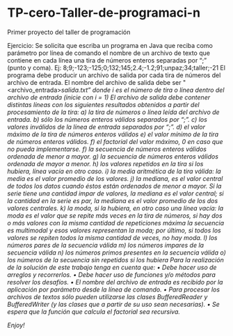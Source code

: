 # TP-cero-Taller-de-programaci-n
Primer proyecto del taller de programación

Ejercicio:
Se solicita que escriba un programa en Java que reciba como parámetro por línea
de comando el nombre de un archivo de texto que contiene en cada línea una tira de
números enteros separadas por “;” (punto y coma).
Ej: 8;9;-123;-125;0;132;145;2.4;-1.2;91;unpaz;34;taller;-21
El programa debe producir un archivo de salida por cada tira de números del
archivo de entrada. El nombre del archivo de salida debe ser
"<archivo_entrada>_salida_<i>.txt” donde i es el número de tira o línea dentro del
archivo de entrada (inicie con i = 1)
El archivo de salida debe contener distintas líneas con los siguientes resultados
obtenidos a partir del procesamiento de la tira:
a) la tira de números o línea leída del archivo de entrada.
b) sólo los números enteros válidos separados por “;”.
c) los valores inválidos de la línea de entrada separados por “;”.
d) el valor máximo de la tira de números enteros válidos
e) el valor mínimo de la tira de números enteros válidos.
f) el factorial del valor máximo, 0 en caso que no pueda implementarse.
f) la secuencia de números enteros válidos ordenada de menor a mayor.
g) la secuencia de números enteros válidos ordenada de mayor a menor.
h) los valores repetidos en la tira si los hubiera, línea vacía en otro caso.
i) la media aritmética de la tira válida: la media es el valor promedio de los
valores.
j) la mediana, es el valor central de todos los datos cuando éstos están ordenados
de menor a mayor. Si la serie tiene una cantidad impar de valores, la mediana es el valor
central; si la cantidad en la serie es par, la mediana es el valor promedio de los dos
valores centrales.
k) la moda, si la hubiera, en otro caso una línea vacía: la moda es el valor que se
repite más veces en la tira de números, si hay dos o más valores con la misma cantidad
de repeticiones máxima la secuencia es multimodal y esos valores representan la moda;
por último, si todos los valores se repiten todos la misma cantidad de veces, no hay
moda.
l) los números pares de la secuencia válida
m) los números impares de la secuencia válida
n) los números primos presentes en la secuencia válida
o) los números de la secuencia sin repetidos si los hubiera
Para la realización de la solución de este trabajo tenga en cuenta que:
• Debe hacer uso de arreglos y recorrerlos.
• Debe hacer uso de funciones y/o métodos para resolver los desafíos.
• El nombre del archivo de entrada es recibido por la aplicación por
parámetro desde la línea de comando.
• Para procesar los archivos de textos sólo pueden utilizarse las clases
BufferedReader y BufferedWriter (y las clases que a partir de su uso sean
necesarias).
• Se espera que la función que calcula el factorial sea recursiva.

Enjoy!
